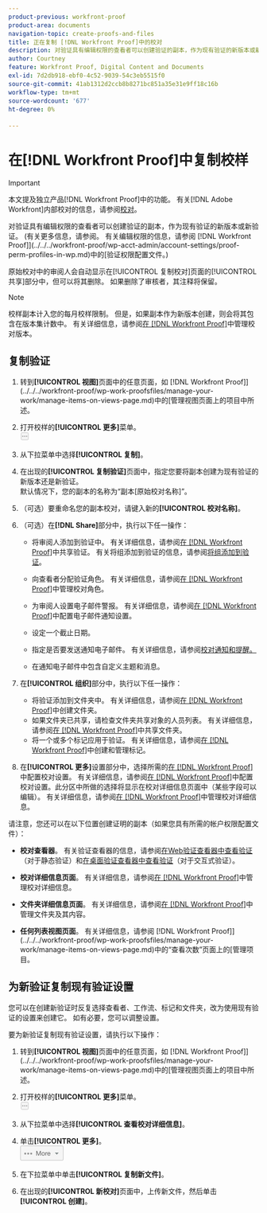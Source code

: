 ```yaml
---
product-previous: workfront-proof
product-area: documents
navigation-topic: create-proofs-and-files
title: 正在复制 [!DNL Workfront Proof]中的校对
description: 对验证具有编辑权限的查看者可以创建验证的副本，作为现有验证的新版本或新验证。 (有关更多信息，请参阅。 有关编辑权限的信息，请参阅Workfront Proof中的验证权限配置文件。)
author: Courtney
feature: Workfront Proof, Digital Content and Documents
exl-id: 7d2db918-ebf0-4c52-9039-54c3eb5515f0
source-git-commit: 41ab1312d2ccb8b8271bc851a35e31e9ff18c16b
workflow-type: tm+mt
source-wordcount: '677'
ht-degree: 0%

---
```


# 在[!DNL Workfront Proof]中复制校样

>[!IMPORTANT]
>
>本文提及独立产品[!DNL Workfront Proof]中的功能。 有关[!DNL Adobe Workfront]内部校对的信息，请参阅[校对](../../../review-and-approve-work/proofing/proofing.md)。

对验证具有编辑权限的查看者可以创建验证的副本，作为现有验证的新版本或新验证。 (有关更多信息，请参阅。 有关编辑权限的信息，请参阅 [!DNL Workfront Proof]](../../../workfront-proof/wp-acct-admin/account-settings/proof-perm-profiles-in-wp.md)中的[验证权限配置文件。)

原始校对中的审阅人会自动显示在[!UICONTROL 复制校对]页面的[!UICONTROL 共享]部分中，但可以将其删除。 如果删除了审核者，其注释将保留。

>[!NOTE]
>
>校样副本计入您的每月校样限制。 但是，如果副本作为新版本创建，则会将其包含在版本集计数中。 有关详细信息，请参阅[在 [!DNL Workfront Proof]](../../../workfront-proof/wp-work-proofsfiles/manage-your-work/manage-proof-versions.md)中管理校对版本。

## 复制验证

1. 转到&#x200B;**[!UICONTROL 视图]**&#x200B;页面中的任意页面，如 [!DNL Workfront Proof]](../../../workfront-proof/wp-work-proofsfiles/manage-your-work/manage-items-on-views-page.md)中的[管理视图页面上的项目中所述。

1. 打开校样的&#x200B;**[!UICONTROL 更多]**&#x200B;菜单。\
   ![](assets/more-button-small.png)

1. 从下拉菜单中选择&#x200B;**[!UICONTROL 复制]**。
1. 在出现的&#x200B;**[!UICONTROL 复制验证]**&#x200B;页面中，指定您要将副本创建为现有验证的新版本还是新验证。\
   默认情况下，您的副本的名称为“副本[原始校对名称]”。

1. （可选）要重命名您的副本校对，请键入新的&#x200B;**[!UICONTROL 校对名称]**。
1. （可选）在&#x200B;**[!DNL Share]**&#x200B;部分中，执行以下任一操作：

   * 将审阅人添加到验证中。 有关详细信息，请参阅[在 [!DNL Workfront Proof]](../../../workfront-proof/wp-work-proofsfiles/share-proofs-and-files/share-proof.md)中共享验证。 有关将组添加到验证的信息，请参阅[将组添加到验证](../../../workfront-proof/wp-mnguserscontacts/groups/add-groups.md)。

   * 向查看者分配验证角色。 有关详细信息，请参阅[在 [!DNL Workfront Proof]](../../../workfront-proof/wp-work-proofsfiles/share-proofs-and-files/manage-proof-roles.md)中管理校对角色。
   * 为审阅人设置电子邮件警报。 有关详细信息，请参阅[在 [!DNL Workfront Proof]](../../../workfront-proof/wp-emailsntfctns/email-alerts/config-email-notification-settings-wp.md)中配置电子邮件通知设置。
   * 设定一个截止日期。
   * 指定是否要发送通知电子邮件。 有关详细信息，请参阅[校对通知和提醒。](https://support.workfront.com/hc/en-us/sections/115000920788-Proof-notifications-and-reminders)
   * 在通知电子邮件中包含自定义主题和消息。

1. 在&#x200B;**[!UICONTROL 组织]**&#x200B;部分中，执行以下任一操作：

   * 将验证添加到文件夹中。 有关详细信息，请参阅[在 [!DNL Workfront Proof]](../../../workfront-proof/wp-work-proofsfiles/organize-your-work/create-folders.md)中创建文件夹。
   * 如果文件夹已共享，请检查文件夹共享对象的人员列表。 有关详细信息，请参阅[在 [!DNL Workfront Proof]](../../../workfront-proof/wp-work-proofsfiles/organize-your-work/share-folders.md)中共享文件夹。
   * 将一个或多个标记应用于验证。 有关详细信息，请参阅[在 [!DNL Workfront Proof]](../../../workfront-proof/wp-work-proofsfiles/organize-your-work/create-and-manage-tags.md)中创建和管理标记。

1. 在&#x200B;**[!UICONTROL 更多]**&#x200B;设置部分中，选择所需的[在 [!DNL Workfront Proof]](../../../workfront-proof/wp-work-proofsfiles/manage-your-work/configure-proof-settings.md)中配置校对设置。 有关详细信息，请参阅[在 [!DNL Workfront Proof]](../../../workfront-proof/wp-work-proofsfiles/manage-your-work/configure-proof-settings.md)中配置校对设置。此分区中所做的选择将显示在校对详细信息页面中（某些字段可以编辑）。 有关详细信息，请参阅[在 [!DNL Workfront Proof]](../../../workfront-proof/wp-work-proofsfiles/manage-your-work/manage-proof-details.md)中管理校对详细信息。

请注意，您还可以在以下位置创建证明的副本（如果您具有所需的帐户权限配置文件）：

* **校对查看器**。 有关验证查看器的信息，请参阅[在Web验证查看器中查看验证](https://support.workfront.com/hc/en-us/sections/115000275214-Reviewing-Proofs-in-the-Web-Proofing-Viewer)（对于静态验证）和[在桌面验证查看器中查看验证](https://support.workfront.com/hc/en-us/sections/360000686434-Reviewing-Proofs-in-the-Desktop-Proofing-Viewer)（对于交互式验证）。

* **校对详细信息页面**。 有关详细信息，请参阅[在 [!DNL Workfront Proof]](../../../workfront-proof/wp-work-proofsfiles/manage-your-work/manage-proof-details.md)中管理校对详细信息。

* **文件夹详细信息页面**。 有关详细信息，请参阅[在 [!DNL Workfront Proof]](../../../workfront-proof/wp-work-proofsfiles/organize-your-work/manage-folders-and-contents.md)中管理文件夹及其内容。

* **任何列表视图页面**。 有关详细信息，请参阅 [!DNL Workfront Proof]](../../../workfront-proof/wp-work-proofsfiles/manage-your-work/manage-items-on-views-page.md)中的“查看次数”页面上的[管理项目。

## 为新验证复制现有验证设置

您可以在创建新验证时反复选择查看者、工作流、标记和文件夹，改为使用现有验证的设置来创建它。 如有必要，您可以调整设置。

要为新验证复制现有验证设置，请执行以下操作：

1. 转到&#x200B;**[!UICONTROL 视图]**&#x200B;页面中的任意页面，如 [!DNL Workfront Proof]](../../../workfront-proof/wp-work-proofsfiles/manage-your-work/manage-items-on-views-page.md)中的[管理视图页面上的项目中所述。

1. 打开校样的&#x200B;**[!UICONTROL 更多]**&#x200B;菜单。\
   ![](assets/more-button-small.png)

1. 从下拉菜单中选择&#x200B;**[!UICONTROL 查看校对详细信息]**。
1. 单击&#x200B;**[!UICONTROL 更多]**。\
   ![More_button_text_version.png](assets/more-button-text-version.png)

1. 在下拉菜单中单击&#x200B;**[!UICONTROL 复制新文件]**。
1. 在出现的&#x200B;**[!UICONTROL 新校对]**&#x200B;页面中，上传新文件，然后单击&#x200B;**[!UICONTROL 创建]**。
